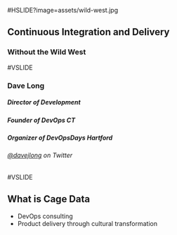 #HSLIDE?image=assets/wild-west.jpg

## Continuous Integration and Delivery
### Without the Wild West

#VSLIDE

### Dave Long
##### Director of Development
##### Founder of DevOps CT
##### Organizer of DevOpsDays Hartford
###### <a href="https://twitter.com/davejlong">@davejlong</a> on Twitter

#VSLIDE

## What is Cage Data

- DevOps consulting
- Product delivery through cultural transformation

